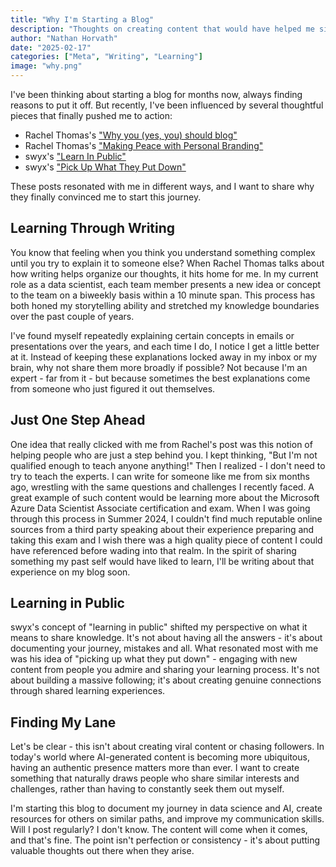 ```yaml
---
title: "Why I'm Starting a Blog"
description: "Thoughts on creating content that would have helped me six months ago."
author: "Nathan Horvath"
date: "2025-02-17"
categories: ["Meta", "Writing", "Learning"]
image: "why.png"
---
```


I've been thinking about starting a blog for months now, always finding reasons to put it off. But recently, I've been influenced by several thoughtful pieces that finally pushed me to action:

- Rachel Thomas's ["Why you (yes, you) should blog"](https://medium.com/@racheltho/why-you-yes-you-should-blog-7d2544ac1045)
- Rachel Thomas's ["Making Peace with Personal Branding"](https://rachel.fast.ai/posts/2017-12-18-personal-brand/)
- swyx's ["Learn In Public"](https://www.swyx.io/learn-in-public)
- swyx's ["Pick Up What They Put Down"](https://www.swyx.io/puwtpd)

These posts resonated with me in different ways, and I want to share why they finally convinced me to start this journey.

## Learning Through Writing

You know that feeling when you think you understand something complex until you try to explain it to someone else? When Rachel Thomas talks about how writing helps organize our thoughts, it hits home for me. In my current role as a data scientist, each team member presents a new idea or concept to the team on a biweekly basis within a 10 minute span. This process has both honed my storytelling ability and stretched my knowledge boundaries over the past couple of years.

I've found myself repeatedly explaining certain concepts in emails or presentations over the years, and each time I do, I notice I get a little better at it. Instead of keeping these explanations locked away in my inbox or my brain, why not share them more broadly if possible? Not because I'm an expert - far from it - but because sometimes the best explanations come from someone who just figured it out themselves.

## Just One Step Ahead

One idea that really clicked with me from Rachel's post was this notion of helping people who are just a step behind you. I kept thinking, "But I'm not qualified enough to teach anyone anything!" Then I realized - I don't need to try to teach the experts. I can write for someone like me from six months ago, wrestling with the same questions and challenges I recently faced. A great example of such content would be learning more about the Microsoft Azure Data Scientist Associate certification and exam. When I was going through this process in Summer 2024, I couldn't find much reputable online sources from a third party speaking about their experience preparing and taking this exam and I wish there was a high quality piece of content I could have referenced before wading into that realm. In the spirit of sharing something my past self would have liked to learn, I'll be writing about that experience on my blog soon.

## Learning in Public

swyx's concept of "learning in public" shifted my perspective on what it means to share knowledge. It's not about having all the answers - it's about documenting your journey, mistakes and all. What resonated most with me was his idea of "picking up what they put down" - engaging with new content from people you admire and sharing your learning process. It's not about building a massive following; it's about creating genuine connections through shared learning experiences.

## Finding My Lane

Let's be clear - this isn't about creating viral content or chasing followers. In today's world where AI-generated content is becoming more ubiquitous, having an authentic presence matters more than ever. I want to create something that naturally draws people who share similar interests and challenges, rather than having to constantly seek them out myself.

I'm starting this blog to document my journey in data science and AI, create resources for others on similar paths, and improve my communication skills. Will I post regularly? I don't know. The content will come when it comes, and that's fine. The point isn't perfection or consistency - it's about putting valuable thoughts out there when they arise.